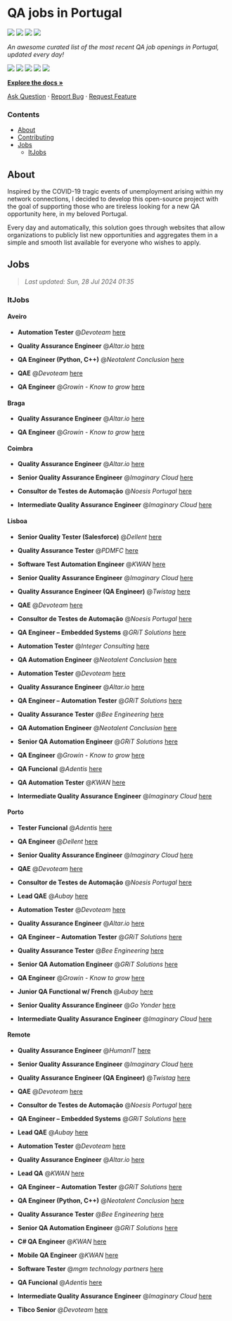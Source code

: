 QA jobs in Portugal
========================

![](https://img.shields.io/static/v1?label=%F0%9F%8C%9F&message=If%20Useful&color=BC4E99)
[![](https://img.shields.io/github/stars/sergiomartins8/qa-jobs-in-portugal)](https://github.com/sergiomartins8/qa-jobs-in-portugal/stargazers)
[![](https://img.shields.io/github/forks/sergiomartins8/qa-jobs-in-portugal)](https://github.com/sergiomartins8/qa-jobs-in-portugal/network/members)
[![](https://img.shields.io/badge/-sergiomartins8-blue?logo=Linkedin&logoColor=white)](https://www.linkedin.com/in/sergiomartins8/)

_An awesome curated list of the most recent QA job openings in Portugal, updated every day!_

[![](https://img.shields.io/github/v/release/sergiomartins8/qa-jobs-in-portugal)](https://github.com/sergiomartins8/qa-jobs-in-portugal/releases)
[![](https://github.com/sergiomartins8/qa-jobs-in-portugal/workflows/release/badge.svg)](https://github.com/sergiomartins8/qa-jobs-in-portugal/actions?query=workflow%3Arelease)
[![](https://img.shields.io/github/issues/sergiomartins8/qa-jobs-in-portugal)](https://github.com/sergiomartins8/qa-jobs-in-portugal/issues)
[![](https://img.shields.io/github/contributors/sergiomartins8/qa-jobs-in-portugal)](https://github.com/sergiomartins8/qa-jobs-in-portugal/graphs/contributors)
[![](https://img.shields.io/github/license/sergiomartins8/qa-jobs-in-portugal)](https://github.com/sergiomartins8/qa-jobs-in-portugal/blob/master/LICENSE)

**[Explore the docs »](https://github.com/sergiomartins8/qa-jobs-in-portugal/blob/master/docs/DOCUMENTATION.md)**

[Ask Question](https://github.com/sergiomartins8/qa-jobs-in-portugal/issues) 
·
[Report Bug](https://github.com/sergiomartins8/qa-jobs-in-portugal/issues)
·
[Request Feature](https://github.com/sergiomartins8/qa-jobs-in-portugal/issues)

### Contents
* [About](#about)
* [Contributing](https://github.com/sergiomartins8/qa-jobs-in-portugal/blob/master/docs/CONTRIBUTING.md)
* [Jobs](#jobs)
  * [ItJobs](#itjobs)

## About
Inspired by the COVID-19 tragic events of unemployment arising within my network connections, I decided to develop this open-source project with the goal of supporting those who are tireless looking for a new QA opportunity here, in my beloved Portugal.

Every day and automatically, this solution goes through websites that allow organizations to publicly list new opportunities and aggregates them in a simple and smooth list available for everyone who wishes to apply.

Jobs
---------

> _Last updated: Sun, 28 Jul 2024 01:35_

### ItJobs

#### Aveiro

- **Automation Tester** @_Devoteam_ [here](https://www.itjobs.pt/oferta/486939/automation-tester)


- **Quality Assurance Engineer** @_Altar.io_ [here](https://www.itjobs.pt/oferta/486784/quality-assurance-engineer)


- **QA Engineer (Python, C++)** @_Neotalent Conclusion_ [here](https://www.itjobs.pt/oferta/485459/qa-engineer-python-c)


- **QAE** @_Devoteam_ [here](https://www.itjobs.pt/oferta/486256/qae)


- **QA Engineer** @_Growin - Know to grow_ [here](https://www.itjobs.pt/oferta/486356/qa-engineer)

#### Braga

- **Quality Assurance Engineer** @_Altar.io_ [here](https://www.itjobs.pt/oferta/486784/quality-assurance-engineer)


- **QA Engineer** @_Growin - Know to grow_ [here](https://www.itjobs.pt/oferta/486356/qa-engineer)

#### Coimbra

- **Quality Assurance Engineer** @_Altar.io_ [here](https://www.itjobs.pt/oferta/486784/quality-assurance-engineer)


- **Senior Quality Assurance Engineer** @_Imaginary Cloud_ [here](https://www.itjobs.pt/oferta/486308/senior-quality-assurance-engineer)


- **Consultor de Testes de Automação** @_Noesis Portugal_ [here](https://www.itjobs.pt/oferta/486672/consultor-de-testes-de-automacao-all-locations)


- **Intermediate Quality Assurance Engineer** @_Imaginary Cloud_ [here](https://www.itjobs.pt/oferta/486006/intermediate-quality-assurance-engineer)

#### Lisboa

- **Senior Quality Tester (Salesforce)** @_Dellent_ [here](https://www.itjobs.pt/oferta/485525/senior-quality-tester-salesforce)


- **Quality Assurance Tester** @_PDMFC_ [here](https://www.itjobs.pt/oferta/486174/quality-assurance-tester)


- **Software Test Automation Engineer** @_KWAN_ [here](https://www.itjobs.pt/oferta/485429/software-test-automation-engineer)


- **Senior Quality Assurance Engineer** @_Imaginary Cloud_ [here](https://www.itjobs.pt/oferta/486308/senior-quality-assurance-engineer)


- **Quality Assurance Engineer (QA Engineer)** @_Twistag_ [here](https://www.itjobs.pt/oferta/486704/quality-assurance-engineer-qa-engineer)


- **QAE** @_Devoteam_ [here](https://www.itjobs.pt/oferta/486256/qae)


- **Consultor de Testes de Automação** @_Noesis Portugal_ [here](https://www.itjobs.pt/oferta/486672/consultor-de-testes-de-automacao-all-locations)


- **QA Engineer – Embedded Systems** @_GRiT Solutions_ [here](https://www.itjobs.pt/oferta/486086/qa-engineer-embedded-systems)


- **Automation Tester** @_Integer Consulting_ [here](https://www.itjobs.pt/oferta/485741/automation-tester)


- **QA Automation Engineer** @_Neotalent Conclusion_ [here](https://www.itjobs.pt/oferta/486138/qa-automation-engineer)


- **Automation Tester** @_Devoteam_ [here](https://www.itjobs.pt/oferta/486939/automation-tester)


- **Quality Assurance Engineer** @_Altar.io_ [here](https://www.itjobs.pt/oferta/486784/quality-assurance-engineer)


- **QA Engineer – Automation Tester** @_GRiT Solutions_ [here](https://www.itjobs.pt/oferta/487021/qa-engineer-automation-tester)


- **Quality Assurance Tester** @_Bee Engineering_ [here](https://www.itjobs.pt/oferta/486048/quality-assurance-tester)


- **QA Automation Engineer** @_Neotalent Conclusion_ [here](https://www.itjobs.pt/oferta/486142/qa-automation-engineer)


- **Senior QA Automation Engineer** @_GRiT Solutions_ [here](https://www.itjobs.pt/oferta/485183/senior-qa-automation-engineer)


- **QA Engineer** @_Growin - Know to grow_ [here](https://www.itjobs.pt/oferta/486356/qa-engineer)


- **QA Funcional** @_Adentis_ [here](https://www.itjobs.pt/oferta/486199/qa-funcional)


- **QA Automation Tester** @_KWAN_ [here](https://www.itjobs.pt/oferta/485883/qa-automation-tester)


- **Intermediate Quality Assurance Engineer** @_Imaginary Cloud_ [here](https://www.itjobs.pt/oferta/486006/intermediate-quality-assurance-engineer)

#### Porto

- **Tester Funcional** @_Adentis_ [here](https://www.itjobs.pt/oferta/486979/tester-funcional)


- **QA Engineer** @_Dellent_ [here](https://www.itjobs.pt/oferta/485382/qa-engineer)


- **Senior Quality Assurance Engineer** @_Imaginary Cloud_ [here](https://www.itjobs.pt/oferta/486308/senior-quality-assurance-engineer)


- **QAE** @_Devoteam_ [here](https://www.itjobs.pt/oferta/486256/qae)


- **Consultor de Testes de Automação** @_Noesis Portugal_ [here](https://www.itjobs.pt/oferta/486672/consultor-de-testes-de-automacao-all-locations)


- **Lead QAE** @_Aubay_ [here](https://www.itjobs.pt/oferta/486170/lead-qae)


- **Automation Tester** @_Devoteam_ [here](https://www.itjobs.pt/oferta/486939/automation-tester)


- **Quality Assurance Engineer** @_Altar.io_ [here](https://www.itjobs.pt/oferta/486784/quality-assurance-engineer)


- **QA Engineer – Automation Tester** @_GRiT Solutions_ [here](https://www.itjobs.pt/oferta/487021/qa-engineer-automation-tester)


- **Quality Assurance Tester** @_Bee Engineering_ [here](https://www.itjobs.pt/oferta/486048/quality-assurance-tester)


- **Senior QA Automation Engineer** @_GRiT Solutions_ [here](https://www.itjobs.pt/oferta/485183/senior-qa-automation-engineer)


- **QA Engineer** @_Growin - Know to grow_ [here](https://www.itjobs.pt/oferta/486356/qa-engineer)


- **Junior QA Functional w/ French** @_Aubay_ [here](https://www.itjobs.pt/oferta/485905/junior-qa-functional-w-french)


- **Senior Quality Assurance Engineer** @_Go Yonder_ [here](https://www.itjobs.pt/oferta/485815/senior-quality-assurance-engineer)


- **Intermediate Quality Assurance Engineer** @_Imaginary Cloud_ [here](https://www.itjobs.pt/oferta/486006/intermediate-quality-assurance-engineer)

#### Remote

- **Quality Assurance Engineer** @_HumanIT_ [here](https://www.itjobs.pt/oferta/485817/quality-assurance-engineer)


- **Senior Quality Assurance Engineer** @_Imaginary Cloud_ [here](https://www.itjobs.pt/oferta/486308/senior-quality-assurance-engineer)


- **Quality Assurance Engineer (QA Engineer)** @_Twistag_ [here](https://www.itjobs.pt/oferta/486704/quality-assurance-engineer-qa-engineer)


- **QAE** @_Devoteam_ [here](https://www.itjobs.pt/oferta/486256/qae)


- **Consultor de Testes de Automação** @_Noesis Portugal_ [here](https://www.itjobs.pt/oferta/486672/consultor-de-testes-de-automacao-all-locations)


- **QA Engineer – Embedded Systems** @_GRiT Solutions_ [here](https://www.itjobs.pt/oferta/486086/qa-engineer-embedded-systems)


- **Lead QAE** @_Aubay_ [here](https://www.itjobs.pt/oferta/486170/lead-qae)


- **Automation Tester** @_Devoteam_ [here](https://www.itjobs.pt/oferta/486939/automation-tester)


- **Quality Assurance Engineer** @_Altar.io_ [here](https://www.itjobs.pt/oferta/486784/quality-assurance-engineer)


- **Lead QA** @_KWAN_ [here](https://www.itjobs.pt/oferta/485875/lead-qa)


- **QA Engineer – Automation Tester** @_GRiT Solutions_ [here](https://www.itjobs.pt/oferta/487021/qa-engineer-automation-tester)


- **QA Engineer (Python, C++)** @_Neotalent Conclusion_ [here](https://www.itjobs.pt/oferta/485459/qa-engineer-python-c)


- **Quality Assurance Tester** @_Bee Engineering_ [here](https://www.itjobs.pt/oferta/486048/quality-assurance-tester)


- **Senior QA Automation Engineer** @_GRiT Solutions_ [here](https://www.itjobs.pt/oferta/485183/senior-qa-automation-engineer)


- **C# QA Engineer** @_KWAN_ [here](https://www.itjobs.pt/oferta/485881/c-qa-engineer)


- **Mobile QA Engineer** @_KWAN_ [here](https://www.itjobs.pt/oferta/485880/mobile-qa-engineer)


- **Software Tester** @_mgm technology partners_ [here](https://www.itjobs.pt/oferta/486949/software-tester)


- **QA Funcional** @_Adentis_ [here](https://www.itjobs.pt/oferta/486199/qa-funcional)


- **Intermediate Quality Assurance Engineer** @_Imaginary Cloud_ [here](https://www.itjobs.pt/oferta/486006/intermediate-quality-assurance-engineer)


- **Tibco Senior** @_Devoteam_ [here](https://www.itjobs.pt/oferta/486316/tibco-senior)

